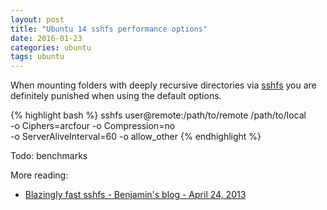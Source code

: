 ```yaml
---
layout: post
title: "Ubuntu 14 sshfs performance options"
date: 2016-01-23
categories: ubuntu
tags: ubuntu
---
```


When mounting folders with deeply recursive directories via [sshfs][] you are
definitely punished when using the default options.


{% highlight bash %}
sshfs user@remote:/path/to/remote /path/to/local \
-o Ciphers=arcfour -o Compression=no \
-o ServerAliveInterval=60 -o allow_other
{% endhighlight %}

Todo: benchmarks

More reading:

- [Blazingly fast sshfs - Benjamin's blog - April 24, 2013][smork-post]

[sshfs]: https://github.com/libfuse/sshfs
[smork-post]: http://www.smork.info/blog/2013/04/24/entry130424-163842.html

